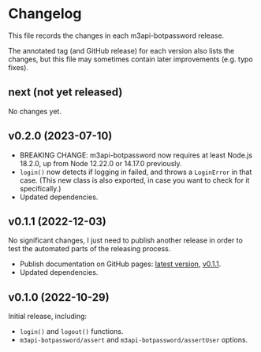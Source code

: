 # Changelog

This file records the changes in each m3api-botpassword release.

The annotated tag (and GitHub release) for each version also lists the changes,
but this file may sometimes contain later improvements (e.g. typo fixes).

## next (not yet released)

No changes yet.

## v0.2.0 (2023-07-10)

- BREAKING CHANGE:
  m3api-botpassword now requires at least Node.js 18.2.0,
  up from Node 12.22.0 or 14.17.0 previously.
- `login()` now detects if logging in failed,
  and throws a `LoginError` in that case.
  (This new class is also exported,
  in case you want to check for it specifically.)
- Updated dependencies.

## v0.1.1 (2022-12-03)

No significant changes, I just need to publish another release
in order to test the automated parts of the releasing process.

- Publish documentation on GitHub pages:
  [latest version][m3api-botpassword-doc-latest], [v0.1.1][m3api-botpassword-doc-v0.1.1].
- Updated dependencies.

## v0.1.0 (2022-10-29)

Initial release, including:

- `login()` and `logout()` functions.
- `m3api-botpassword/assert` and `m3api-botpassword/assertUser` options.

[m3api-botpassword-doc-latest]: https://lucaswerkmeister.github.io/m3api-botpassword/
[m3api-botpassword-doc-v0.1.1]: https://lucaswerkmeister.github.io/m3api-botpassword/v0.1.1/
